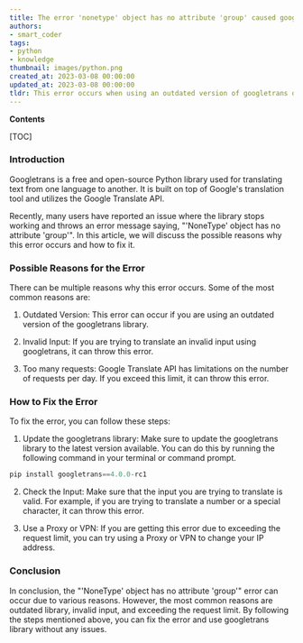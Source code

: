 ```yaml
---
title: The error 'nonetype' object has no attribute 'group' caused googletrans to cease functioning
authors:
- smart_coder
tags:
- python
- knowledge
thumbnail: images/python.png
created_at: 2023-03-08 00:00:00
updated_at: 2023-03-08 00:00:00
tldr: This error occurs when using an outdated version of googletrans or when there is an issue with the language detection library used by the package.
---
```


**Contents**

[TOC]

### Introduction

Googletrans is a free and open-source Python library used for translating text from one language to another. It is built on top of Google's translation tool and utilizes the Google Translate API.

Recently, many users have reported an issue where the library stops working and throws an error message saying, "'NoneType' object has no attribute 'group'". In this article, we will discuss the possible reasons why this error occurs and how to fix it.


### Possible Reasons for the Error

There can be multiple reasons why this error occurs. Some of the most common reasons are:

1. Outdated Version: This error can occur if you are using an outdated version of the googletrans library.

2. Invalid Input: If you are trying to translate an invalid input using googletrans, it can throw this error.

3. Too many requests: Google Translate API has limitations on the number of requests per day. If you exceed this limit, it can throw this error.


### How to Fix the Error

To fix the error, you can follow these steps:

1. Update the googletrans library: Make sure to update the googletrans library to the latest version available. You can do this by running the following command in your terminal or command prompt.

```python
pip install googletrans==4.0.0-rc1
```

2. Check the Input: Make sure that the input you are trying to translate is valid. For example, if you are trying to translate a number or a special character, it can throw this error.

3. Use a Proxy or VPN: If you are getting this error due to exceeding the request limit, you can try using a Proxy or VPN to change your IP address.


### Conclusion

In conclusion, the "'NoneType' object has no attribute 'group'" error can occur due to various reasons. However, the most common reasons are outdated library, invalid input, and exceeding the request limit. By following the steps mentioned above, you can fix the error and use googletrans library without any issues.
